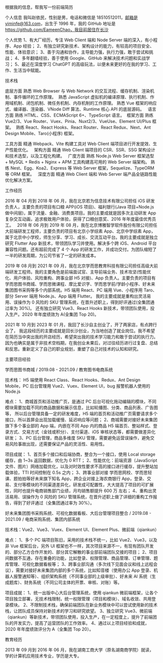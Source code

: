 根据我的信息，帮我写一份前端简历

个人信息
我叫赵依民，性别是男，电话和微信是 18510512011，邮箱是yiminfe@163.com，出生于 1996 年，我的 GitHub 地址是 https://github.com/EameenChao，我目前居住在长沙

个人优势
1、有大厂经历，专注 Web Client 端和 Node Server 端的深入，有小程序、App 经验；
2、有独立研究新技术、架构设计的能力，有较高的项目安全、性能、体验意识；
3、善于沟通和协作，主导能力强，执行力强，敢于尝试和挑战；
4、多年翻墙经验，善于使用 Google、GitHub 来解决技术问题和实战学习；
5、最近在深度学习 ChatGPT 的高级玩法，以便未来更好的在我的学习、工作、生活当中赋能。

技术栈

底层方面
熟悉 Web Browser 与 Web Network 的交互流程、缓存机制、渲染机制、事件循环的工作原理。  熟悉 JavaScript 虚拟机的编译原理、执行机制、作用域机制、闭包机制、微任务机制、内存机制的工作原理。
熟悉 Vue 框架的响应式、编译器、渲染器、VNode Diff 算法、Runtime 核心 API 的底层源码。
  语言方面
熟练 HTML、CSS、ECMAScript 6+、TypeScript 语言。 
框架方面
熟练 Vue2/3、Vue Router、Vuex、Pinia、Nuxt2/3、VueUse、Element UI/Plus 框架。  熟练 React、React Hooks、React Router、React Redux、Next、Ant Design Mobile、Taro(小程序) 框架。

工具方面
精通 Webpack、Vite 构建工具对 Web Client 端项目进行开发提效、生产性能优化。
  架构方面
精通 Web Client 端项目的 CSR、SSR、SSG 架构设计和技术选型，以及工程化构建。
  广度方面
熟练 Node.js Web Server 框架选型 + MySQL + Redis + Nginx + APM 工具构建高可用的 Web Server 端架构。
熟练 Nest、Egg、Koa2、Express 等 Web Server 框架，Sequelize、TypeORM 等 ORM 框架。
  深度方面
精通 Web Client 端和 Web Server 端产品全链路性能优化解决方案。

工作经历

2016 年 04 月到 2018 年 06 月，我在北京若为信息技术有限公司担任 iOS 研发负责人，主要负责的项目有口粮 APP(iOS 项目)、福利银行(Java 项目+Node.js 做中间层)，属于流量、金融、消费类项目。我的主要成就是因多次主动研发 App 复杂交互动画，追求极致用户体验，获得了口粮创意奖、2016 年年度最佳优秀员工。  
2018 年 06 月到 2019 年 08 月，我在北京博雅智学软件股份有限公司担任大前端研发工程师，主要负责的项目有北京小学综素 App、北京中学综素 App，属于北京中小学校，师生分享、学习、成长、交流互动平台。我的主要成就是独立研究 Flutter App 新技术，带领团队学习并使用。解决多个跨 iOS、Android 平台兼容性问题。还有超前完成了 4 个 App 的研发工作，并成功交付。为团队缩短了一半的研发周期，为公司节省了一定的研发成本。

2019 年 08 月到 2021 年 09 月，我在北京学而思教育科技有限公司担任高级大前端研发工程师。我的主要角色是前端面试官、主导前端业务、技术攻坚(性能优化、用户体验、风险重构、跨事业部 H5 对接)、App 负责人。主要负责的项目有学而思图书商城、学而思微课程、摩比爱识字、学而思学前/学龄小程序、好未来集团图书采购等多个内部系统。H5 端用 React、PC 端用 Vue、小程序用 Taro、部分 Server 端用 Node.js、App 端用 Flutter。 我的主要成就是重构出灵活易用、误操作为 0 风险的 SKU 管理系统，在晋升述职上，得到好评通过(全集团通过率为 30%)。 还有独立研究 Vue3、React Hooks 新技术，带领团队使用，投入生产。2020 年年度绩效为 A(全集团 Top 20)。

2021 年 10 月到 2023 年 01 月，我回了长沙自主创业了，开了两家店，有点跨行业了， 我这段经历的主要成就是回长沙创业，为当地创造了就业岗位。我不希望在简历当中突出我的开店经历，希望突出我的技术学习能力和敢于尝试的执行力。因为也确实是属于非技术空档期，在我创业未果后，对过往经历进行过复盘、总结和反思。重新定义了自己的职业规划，重塑了自己对技术的认知和研究。

主要项目经验

学而思图书商城 / 2019.08 - 2021.09 / 教育图书电商系统

技术栈： H5 端使用 React Class、React Hooks、Redux、Ant Design Mobile，PC 后台管理用 Vue2、Vuex、Element UI，bug 报警机器人使用的 Node.js

难点：
1、商城首页和活动推广页，是通过 PC 后台可视化拖动编辑的模块，不同模块需要加载不同的商品数据和展示信息，比如轮播图、分类、商品列表、广告图等，
所以后台管理具备一定的研发难度，H5 端的首页和活动推广页需要请求多个接口，所以首屏会出现加载缓慢、延迟响应等问题；
2、商城需要对接好未来集团旗下多个事业部的 App 端，内嵌在不同 App 内的商品 H5 端首页、整站样式、登录方式、交易方式（金钱或积分）、支付渠道、iOS 审核状态等，都需要做差异化研发；
3、PC 后台管理，商品多维度 SKU 管理，需要避免运营误操作，避免交易风险事故出现，还需要保证产品的灵活性、易用性。

项目成就：
1、首页多个接口和后端协商，整合为一个接口，使用 Local storage 缓存，由 1~3s 返回数据，优化为 0 RTT；
2、性能优化：前端资源（JavaScript 文件、图片）网络加载优化，以及对时效性要求不高的接口进行缓存，提升整站加载体验，TTI 时间控制在 0.5s 之内；
3、跨事业部对接 学而思网校、学而思轻课、题拍拍等好未来旗下知名 App，跨企业对接上海农商银行 App，登录、交易、支付等模块的不同渠道差异化，研发成可配置性，大大提高了项目的可扩展性，同时也提升电商销售部门业绩，月均销售额提升 600 万 左右；
4、重构出灵活易用、误操作为 0 风险的 SKU 管理系统，在晋升述职上做了详细的重构工作报告，得到了好评通过（全集团通过率为 30%）。

好未来集团图书采购系统、可视化数据看板、大后台管理项目整合 / 2019.08 - 2021.09 / 电商采购系统、集团内部系统

技术栈：Vue2、Vue3、Vuex、Element UI、Element Plus、微前端（qiankun）

难点：
1、多个 PC 端项目陈旧，采用的技术栈不统一，比如 Vue2、Vue3，以及非 Vue 框架后台，另外 UI 框架也不一样，其次项目来源不一，有现有团队开发的、部分乙方合作开发的、部分其它解散的事业部前端团队交接的项目；
2、项目间数据不互通，存在重叠的功能，比如登录、权限管理、商品管理、订单管理、题库管理、可视化数据看板等；
3、跨事业部沟通（多次线下见面会议和线上远程会议），需要对接好未来集团内部的多个系统，比如知音楼（使用办公 App 登录、机器人报警通知等）、组织架构系统（不同事业部的上级审批）、好未来 AI 系统（生成题库）、财务系统（不同公司主体的开票、审核、对账）等。

项目成就：
1、统一出版中心大后台管理系统，使用 qiankun 微前端框架，让各个项目独立部署，无技术栈限制，统一权限管理（项目和模块）、域名收敛、共用登录模块。
2、不限制技术栈，确保前端团队在新业务模块中可以尝试使用新的技术栈，让团队成员保持对新技术的学习和研究欲望。
3、独立研究 Vue3、微前端（qiankun）等新技术，带领团队使用，投入生产，在一定程度上，提升了前端团队的开发实力，提高了运营团队的工作效率。
4、通过以上项目经验和成就，2020 年年度绩效评分为 A（全集团 Top 20）。

教育经历

2013 年 09 月到 2016 年 06 月，我在湖南工商大学（原名湖南商学院）就读，学的计算机应用技术专业，学历是大专。
